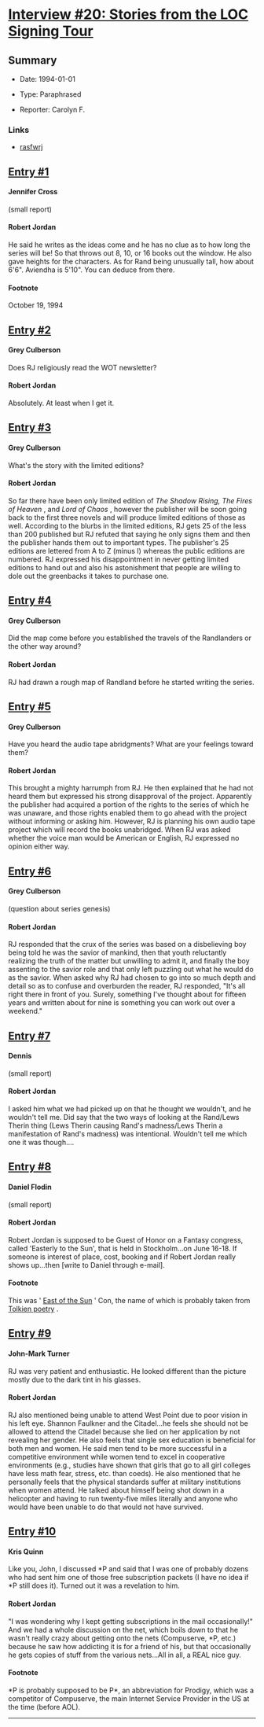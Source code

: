 # [Interview #20: Stories from the LOC Signing Tour](https://www.theoryland.com/intvmain.php?i=20)

## Summary

- Date: 1994-01-01

- Type: Paraphrased

- Reporter: Carolyn F.

### Links

- [rasfwrj](http://groups.google.com/group/rec.arts.sf.written.robert-jordan/msg/ec3214aa708ac387)


## [Entry #1](https://www.theoryland.com/intvmain.php?i=20#1)

#### Jennifer Cross

(small report)

#### Robert Jordan

He said he writes as the ideas come and he has no clue as to how long the series will be! So that throws out 8, 10, or 16 books out the window. He also gave heights for the characters. As for Rand being unusually tall, how about 6'6". Aviendha is 5'10". You can deduce from there.

#### Footnote

October 19, 1994

## [Entry #2](https://www.theoryland.com/intvmain.php?i=20#2)

#### Grey Culberson

Does RJ religiously read the WOT newsletter?

#### Robert Jordan

Absolutely. At least when I get it.

## [Entry #3](https://www.theoryland.com/intvmain.php?i=20#3)

#### Grey Culberson

What's the story with the limited editions?

#### Robert Jordan

So far there have been only limited edition of
*The Shadow Rising, The Fires of Heaven*
, and
*Lord of Chaos*
, however the publisher will be soon going back to the first three novels and will produce limited editions of those as well. According to the blurbs in the limited editions, RJ gets 25 of the less than 200 published but RJ refuted that saying he only signs them and then the publisher hands them out to important types. The publisher's 25 editions are lettered from A to Z (minus I) whereas the public editions are numbered. RJ expressed his disappointment in never getting limited editions to hand out and also his astonishment that people are willing to dole out the greenbacks it takes to purchase one.

## [Entry #4](https://www.theoryland.com/intvmain.php?i=20#4)

#### Grey Culberson

Did the map come before you established the travels of the Randlanders or the other way around?

#### Robert Jordan

RJ had drawn a rough map of Randland before he started writing the series.

## [Entry #5](https://www.theoryland.com/intvmain.php?i=20#5)

#### Grey Culberson

Have you heard the audio tape abridgments? What are your feelings toward them?

#### Robert Jordan

This brought a mighty harrumph from RJ. He then explained that he had not heard them but expressed his strong disapproval of the project. Apparently the publisher had acquired a portion of the rights to the series of which he was unaware, and those rights enabled them to go ahead with the project without informing or asking him. However, RJ is planning his own audio tape project which will record the books unabridged. When RJ was asked whether the voice man would be American or English, RJ expressed no opinion either way.

## [Entry #6](https://www.theoryland.com/intvmain.php?i=20#6)

#### Grey Culberson

(question about series genesis)

#### Robert Jordan

RJ responded that the crux of the series was based on a disbelieving boy being told he was the savior of mankind, then that youth reluctantly realizing the truth of the matter but unwilling to admit it, and finally the boy assenting to the savior role and that only left puzzling out what he would do as the savior. When asked why RJ had chosen to go into so much depth and detail so as to confuse and overburden the reader, RJ responded, "It's all right there in front of you. Surely, something I've thought about for fifteen years and written about for nine is something you can work out over a weekend."

## [Entry #7](https://www.theoryland.com/intvmain.php?i=20#7)

#### Dennis

(small report)

#### Robert Jordan

I asked him what we had picked up on that he thought we wouldn't, and he wouldn't tell me. Did say that the two ways of looking at the Rand/Lews Therin thing (Lews Therin causing Rand's madness/Lews Therin a manifestation of Rand's madness) was intentional. Wouldn't tell me which one it was though....

## [Entry #8](https://www.theoryland.com/intvmain.php?i=20#8)

#### Daniel Flodin

(small report)

#### Robert Jordan

Robert Jordan is supposed to be Guest of Honor on a Fantasy congress, called 'Easterly to the Sun', that is held in Stockholm...on June 16-18. If someone is interest of place, cost, booking and if Robert Jordan really shows up...then [write to Daniel through e-mail].

#### Footnote

This was '
[East of the Sun](http://www.theoryland.com/intvmain.php?i=60)
' Con, the name of which is probably taken from
[Tolkien poetry](http://www.goodreads.com/quotes/show/14454)
.

## [Entry #9](https://www.theoryland.com/intvmain.php?i=20#9)

#### John-Mark Turner

RJ was very patient and enthusiastic. He looked different than the picture mostly due to the dark tint in his glasses.

#### Robert Jordan

RJ also mentioned being unable to attend West Point due to poor vision in his left eye. Shannon Faulkner and the Citadel...he feels she should not be allowed to attend the Citadel because she lied on her application by not revealing her gender. He also feels that single sex education is beneficial for both men and women. He said men tend to be more successful in a competitive environment while women tend to excel in cooperative environments (e.g., studies have shown that girls that go to all girl colleges have less math fear, stress, etc. than coeds). He also mentioned that he personally feels that the physical standards suffer at military institutions when women attend. He talked about himself being shot down in a helicopter and having to run twenty-five miles literally and anyone who would have been unable to do that would not have survived.

## [Entry #10](https://www.theoryland.com/intvmain.php?i=20#10)

#### Kris Quinn

Like you, John, I discussed \*P and said that I was one of probably dozens who had sent him one of those free subscription packets (I have no idea if \*P still does it). Turned out it was a revelation to him.

#### Robert Jordan

"I was wondering why I kept getting subscriptions in the mail occasionally!" And we had a whole discussion on the net, which boils down to that he wasn't really crazy about getting onto the nets (Compuserve, \*P, etc.) because he saw how addicting it is for a friend of his, but that occasionally he gets copies of stuff from the various nets...All in all, a REAL nice guy.

#### Footnote

\*P is probably supposed to be P\*, an abbreviation for Prodigy, which was a competitor of Compuserve, the main Internet Service Provider in the US at the time (before AOL).


---

